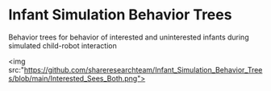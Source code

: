 # Infant Simulation Behavior Trees
Behavior trees for behavior of interested and uninterested infants during simulated child-robot interaction

<img src:"https://github.com/shareresearchteam/Infant_Simulation_Behavior_Trees/blob/main/Interested_Sees_Both.png">
